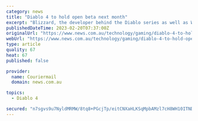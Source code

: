 ```yaml
---
category: news
title: "Diablo 4 to hold open beta next month"
excerpt: "Blizzard, the developer behind the Diablo series as well as World of Warcraft and Overwatch 2, has announced that Diablo fans will get to play an early version of Diablo 4 next month."
publishedDateTime: 2023-02-20T07:37:00Z
originalUrl: "https://www.news.com.au/technology/gaming/diablo-4-to-hold-open-beta-next-month/news-story/6dcde2b8a3f23796e18db41dd3fe61cc"
webUrl: "https://www.news.com.au/technology/gaming/diablo-4-to-hold-open-beta-next-month/news-story/6dcde2b8a3f23796e18db41dd3fe61cc"
type: article
quality: 67
heat: 67
published: false

provider:
  name: Couriermail
  domain: news.com.au

topics:
  - Diablo 4

secured: "n7sgvs9u7NyldMRMW/8tq8+PGcjTp/eitCNXaHLKSqMpbAMzl7cH8WH10ITND7zdZXQLj4/HauCFwlw857tDD8v6b1p4d972qXUtKhT8u2d41AMGmbyvX92GEpVt3ziHYJ86EtDui/jo/6vrvx89CNVfPoxHeV0e7ab8HH8lgvhrY6SIMeT5wdi0kaKCh//hs8FFDwRH9xWdAmL0tzqxoxPMP5+23+pag5H3EIYKhhbiIv8avYKoAnCpK9JmgF4eNqRAGkVz+HWrW4Imf8Yt3qV0lVYhN2fuJPGJdYdNwWvTQIDpEfyGfD7DTfQWlbhMto1m5iePB2CbnJkTFjoFCpHxwnEAB9tFwfoZcIc2vAc=;vr4O6Be2UjCX7BOb2jO8zA=="
---
```


